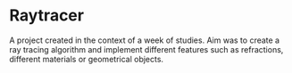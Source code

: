 Raytracer
=========

A project created in the context of a week of studies. Aim was to create a ray tracing algorithm and implement different features such as refractions, different materials or geometrical objects.
